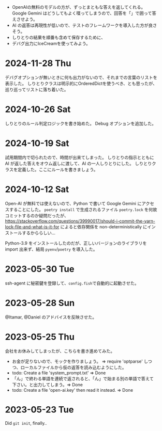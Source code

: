 - OpenAIの無料のモデルの方が、ずっとまともな答えを返してくれる。Google Gemini はどうしてもよく喋ってしまうので、回答を「」で囲って答えさせよう。
- AI の返答は再現性が低いので、テストのフレームワークを導入した方が良さそう。
- しりとりの結果を順番も含めて保存するために、
- デバグ出力にIceCreamを使ってみよう。

# 2024-11-28 Thu
デバグオプションが無いときに何も出力がないので、それまでの言葉のリストを表示した。
しりとりクラスは明示的にOrderedDictを使うべき、とも思ったが、巡り巡ってリストに落ち着いた。

# 2024-10-26 Sat
しりとりのルール判定ロジックを書き始めた。
Debug オプションを追加した。

# 2024-10-19 Sat
試用期間内で切られたので、時間が出来てしまった。
しりとりの指示とともに AI が返した答えをオウム返しに渡して、AI の一人しりとりにした。
しりとりクラスを定義した。ここにルールを書きましょう。

# 2024-10-12 Sat
Open-AI が無料では使えないので、Python で書いて Google Gemini にアクセスすることにした。
`poetry install` で生成されるファイル `poetry.lock` を何故コミットするのか疑問だったが、
https://stackoverflow.com/questions/39990017/should-i-commit-the-yarn-lock-file-and-what-is-it-for
によると依存関係を non-deterministically にインストールするかららしい…

Python-3.9 をインストールしたのだが、正しいバージョンのライブラリを import 出来ず、結局 `pyenv`/`poetry` を導入した。

# 2023-05-30 Tue
ssh-agent に秘密鍵を登録して、`config.fish`で自動的に起動させた。

# 2023-05-28 Sun
@Itamar, @Daniel のアドバイスを反映させた。

# 2023-05-25 Thu
会社をお休みしてしまったが、こちらを書き進めてみた。
- お金が足りないので、モックを作りましょう。
    => require 'optparse' しつつ、ローカルファイルから仮の返答を読み込むようにした。
- todo: Create a file 'system_prompt.txt' => Done
- 「ん」で終わる単語を連続で返されると、「ん」で始まる別の単語で答えて下さい。と出力してしまう。=> Done
- todo: Create a file 'open-ai.key' then read it instead. => Done

# 2023-05-23 Tue
Did `git init`, finally..
